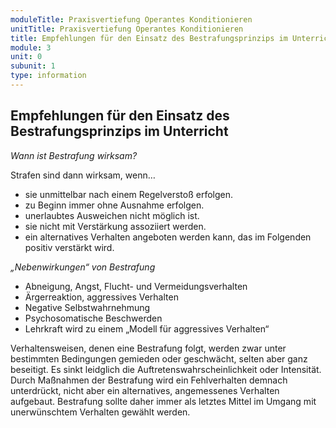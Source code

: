 ```yaml
---
moduleTitle: Praxisvertiefung Operantes Konditionieren
unitTitle: Praxisvertiefung Operantes Konditionieren
title: Empfehlungen für den Einsatz des Bestrafungsprinzips im Unterricht
module: 3
unit: 0
subunit: 1
type: information
---
```


## Empfehlungen für den Einsatz des Bestrafungsprinzips im Unterricht

*Wann ist Bestrafung wirksam?*

Strafen sind dann wirksam, wenn…
* sie unmittelbar nach einem Regelverstoß erfolgen.
* zu Beginn immer ohne Ausnahme erfolgen.  
* unerlaubtes Ausweichen nicht möglich ist.
* sie nicht mit Verstärkung assoziiert werden.
* ein alternatives Verhalten angeboten werden kann, das im Folgenden positiv verstärkt wird. 


*„Nebenwirkungen“ von Bestrafung*

* Abneigung, Angst, Flucht- und Vermeidungsverhalten
* Ärgerreaktion, aggressives Verhalten
* Negative Selbstwahrnehmung
* Psychosomatische Beschwerden
* Lehrkraft wird zu einem „Modell für aggressives Verhalten“  

Verhaltensweisen, denen eine Bestrafung folgt, werden zwar unter bestimmten Bedingungen gemieden oder geschwächt, selten aber ganz beseitigt. Es sinkt leidglich die Auftretenswahrscheinlichkeit oder Intensität. Durch Maßnahmen der Bestrafung wird ein Fehlverhalten demnach unterdrückt, nicht aber ein alternatives, angemessenes Verhalten aufgebaut. Bestrafung sollte daher immer als letztes Mittel im Umgang mit unerwünschtem Verhalten gewählt werden.